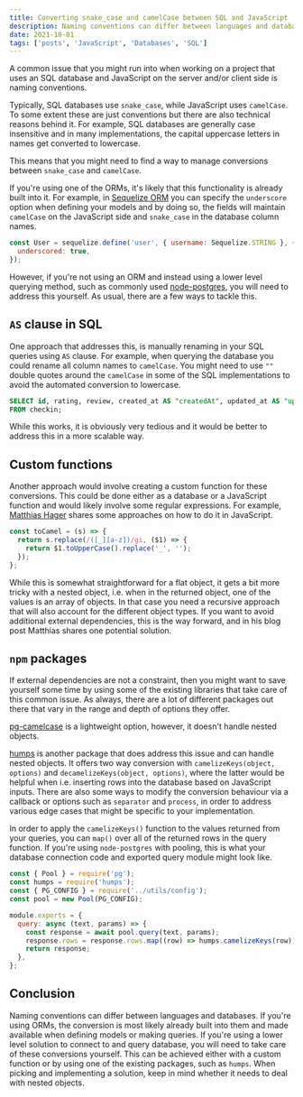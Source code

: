```yaml
---
title: Converting snake_case and camelCase between SQL and JavaScript
description: Naming conventions can differ between languages and databases. If you're using ORMs, the conversion is most likely already built into them and made available when defining models or making queries. If you're using a lower level solution to connect to and query database, you will need to take care of these conversions yourself. This can be achieved either with a custom function or by using one of the existing packages, such as humps. When picking and implementing a solution, keep in mind whether it needs to deal with nested objects.
date: 2021-10-01
tags: ['posts', 'JavaScript', 'Databases', 'SQL']
---
```


A common issue that you might run into when working on a project that uses an SQL database and JavaScript on the server and/or client side is naming conventions.

Typically, SQL databases use `snake_case`, while JavaScript uses `camelCase`. To some extent these are just conventions but there are also technical reasons behind it. For example, SQL databases are generally case insensitive and in many implementations, the capital uppercase letters in names get converted to lowercase.

This means that you might need to find a way to manage conversions between `snake_case` and `camelCase`.

If you're using one of the ORMs, it's likely that this functionality is already built into it. For example, in [Sequelize ORM](https://sequelize.org/master/manual/naming-strategies.html) you can specify the `underscore` option when defining your models and by doing so, the fields will maintain `camelCase` on the JavaScript side and `snake_case` in the database column names.

```javascript
const User = sequelize.define('user', { username: Sequelize.STRING }, { 
  underscored: true, 
});
```

However, if you're not using an ORM and instead using a lower level querying method, such as commonly used [node-postgres](https://node-postgres.com/), you will need to address this yourself. As usual, there are a few ways to tackle this.

## `AS` clause in SQL

One approach that addresses this, is manually renaming in your SQL queries using `AS` clause. For example, when querying the database you could rename all column names to `camelCase`. You might need to use `""` double quotes around the `camelCase` in some of the SQL implementations to avoid the automated conversion to lowercase.

```sql
SELECT id, rating, review, created_at AS "createdAt", updated_at AS "updatedAt"
FROM checkin;
```

While this works, it is obviously very tedious and it would be better to address this in a more scalable way.

## Custom functions

Another approach would involve creating a custom function for these conversions. This could be done either as a database or a JavaScript function and would likely involve some regular expressions. For example, [Matthias Hager](https://matthiashager.com/converting-snake-case-to-camel-case-object-keys-with-javascript) shares some approaches on how to do it in JavaScript.

```javascript
const toCamel = (s) => {
  return s.replace(/([_][a-z])/gi, ($1) => {
    return $1.toUpperCase().replace('_', '');
  });
};
```

While this is somewhat straightforward for a flat object, it gets a bit more tricky with a nested object, i.e. when in the returned object, one of the values is an array of objects. In that case you need a recursive approach that will also account for the different object types. If you want to avoid additional external dependencies, this is the way forward, and in his blog post Matthias shares one potential solution.

## `npm` packages

If external dependencies are not a constraint, then you might want to save yourself some time by using some of the existing libraries that take care of this common issue. As always, there are a lot of different packages out there that vary in the range and depth of options they offer.

[pg-camelcase](https://www.npmjs.com/package/pg-camelcase) is a lightweight option, however, it doesn't handle nested objects.

[humps](https://www.npmjs.com/package/humps) is another package that does address this issue and can handle nested objects. It offers two way conversion with `camelizeKeys(object, options)` and `decamelizeKeys(object, options)`, where the latter would be helpful when i.e. inserting rows into the database based on JavaScript inputs. There are also some ways to modify the conversion behaviour via a callback or options such as `separator` and `process`, in order to address various edge cases that might be specific to your implementation.

In order to apply the `camelizeKeys()` function to the values returned from your queries, you can `map()` over all of the returned rows in the query function. If you're using `node-postgres` with pooling, this is what your database connection code and exported query module might look like.

```javascript
const { Pool } = require('pg');
const humps = require('humps');
const { PG_CONFIG } = require('../utils/config');
const pool = new Pool(PG_CONFIG);

module.exports = {
  query: async (text, params) => {
    const response = await pool.query(text, params);
    response.rows = response.rows.map((row) => humps.camelizeKeys(row));
    return response;
  },
};
```

## Conclusion

Naming conventions can differ between languages and databases. If you're using ORMs, the conversion is most likely already built into them and made available when defining models or making queries. If you're using a lower level solution to connect to and query database, you will need to take care of these conversions yourself. This can be achieved either with a custom function or by using one of the existing packages, such as `humps`. When picking and implementing a solution, keep in mind whether it needs to deal with nested objects.
